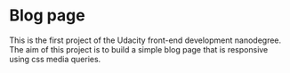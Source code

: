 # Blog page

This is the first project of the Udacity front-end development nanodegree. The aim of 
this project is to build a simple blog page that is responsive using css media queries.